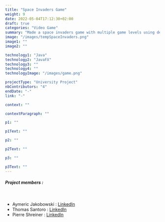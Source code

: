 ```yaml
---
title: "Space Invaders Game"
weight: 9
date: 2022-05-04T17:12:30+02:00
draft: true
categories: "Video Game"
summary: "Made a space invaders game with multiple game levels using design patterns"
image: "/images/tempSpaceInvaders.png"
image1: ""
image2: ""

technology1: "Java"
technology2: "JavaFX"
technology3: ""
technology4: ""
technologyImage: "/images/game.png"

projectType: "University Project"
nbContributors: "4"
endDate: "-"
link: "-"

context: ""

contextParagraph: ""

p1: ""

p1Text: ""

p2: ""

p2Text: ""

p3: ""

p3Text: ""
---
```


##### Project members :
&nbsp;
- Aymeric Jakobowski : [LinkedIn](https://www.linkedin.com/in/aymeric-jakobowski/)
- Thomas Santoro : [LinkedIn](https://www.linkedin.com/in/thomas-santoro/)
- Pierre Shreiner : [LinkedIn](https://www.linkedin.com/in/pierre-schreiner/)